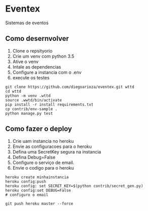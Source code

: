 # Eventex

Sistemas de eventos

## Como desernvolver
1. Clone o repsityorio
2. Crie um venv com python 3.5
3. Ative o venv
4. Intale as dependencias
5. Configure a instancia com o .env
6. execute os testes

```console
git clone https://github.com/diegoarioza/eventex.git wttd
cd wttd
python -m venv .wttd
source .wwtd/bin/activate
pip install -r install requirements.txt
cp contrib/env-sample .
python manage.py test
```

## Como fazer o deploy
1. Crie uam instancia no heroku
2. Envie as configuracoes para o heroku
3. Defina uma SecretKey segura na instancia
4. Defina Debug=False
5. Configure o serviço de email.
6. Envie o codigo para o heroku
```console
heroku create minhainstancia
heroku config:push
heroku config: set SECRET_KEY=$(python contrib/secret_gen.py)
heroku config:set DEBUG=False
# configuro o email

git push heroku master --force
```